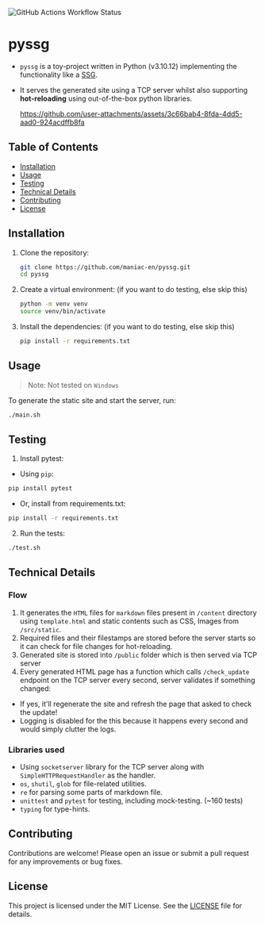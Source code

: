 ![GitHub Actions Workflow Status](https://img.shields.io/github/actions/workflow/status/maniac-en/pyssg/pytest.yml)

# pyssg

- `pyssg` is a toy-project written in Python (v3.10.12) implementing the functionality like a [SSG](https://en.wikipedia.org/wiki/Static_site_generator).
- It serves the generated site using a TCP server whilst also supporting **hot-reloading** using out-of-the-box python libraries.

    https://github.com/user-attachments/assets/3c66bab4-8fda-4dd5-aad0-924acdffb8fa

## Table of Contents

- [Installation](#installation)
- [Usage](#usage)
- [Testing](#testing)
- [Technical Details](#technical-details)
- [Contributing](#contributing)
- [License](#license)

## Installation

1. Clone the repository:
    ```bash
    git clone https://github.com/maniac-en/pyssg.git
    cd pyssg
    ```

2. Create a virtual environment: (if you want to do testing, else skip this)
    ```bash
    python -m venv venv
    source venv/bin/activate
    ```

3. Install the dependencies: (if you want to do testing, else skip this)
    ```bash
    pip install -r requirements.txt
    ```

## Usage

> Note: Not tested on `Windows`

To generate the static site and start the server, run:
```bash
./main.sh
```

## Testing

1. Install pytest:

  - Using `pip`:

  ```bash
  pip install pytest
  ```

  - Or, install from requirements.txt:

  ```bash
  pip install -r requirements.txt
  ```

2. Run the tests:

```bash
./test.sh
```

## Technical Details

### Flow
1. It generates the `HTML` files for `markdown` files present in `/content` directory using `template.html` and static contents such as CSS, Images from `/src/static`.
2. Required files and their filestamps are stored before the server starts so it can check for file changes for hot-reloading.
3. Generated site is stored into `/public` folder which is then served via TCP server
4. Every generated HTML page has a function which calls `/check_update` endpoint on the TCP server every second, server validates if something changed:
  - If yes, it'll regenerate the site and refresh the page that asked to check the update!
  - Logging is disabled for the this because it happens every second and would simply clutter the logs.

### Libraries used
- Using `socketserver` library for the TCP server along with `SimpleHTTPRequestHandler` as the handler.
- `os`, `shutil`, `glob` for file-related utilities.
- `re` for parsing some parts of markdown file.
- `unittest` and `pytest` for testing, including mock-testing. (~160 tests)
- `typing` for type-hints.

## Contributing

Contributions are welcome! Please open an issue or submit a pull request for any improvements or bug fixes.

## License

This project is licensed under the MIT License. See the [LICENSE](LICENSE) file for details.
